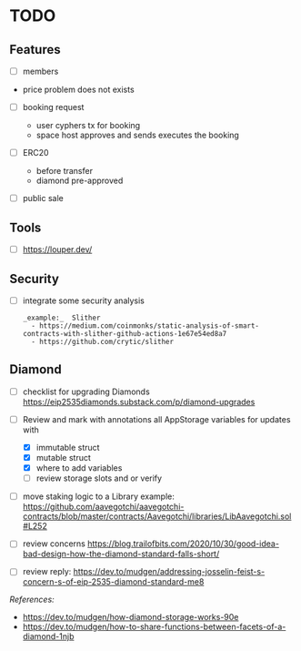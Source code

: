# TODO

## Features

- [ ] members
- price problem does not exists
- [ ] booking request

  - user cyphers tx for booking
  - space host approves and sends executes the booking

- [ ] ERC20

  - before transfer
  - diamond pre-approved

- [ ] public sale

## Tools

- [ ] <https://louper.dev/>

## Security

- [ ] integrate some security analysis

      _example:_  Slither
        - https://medium.com/coinmonks/static-analysis-of-smart-contracts-with-slither-github-actions-1e67e54ed8a7
        - https://github.com/crytic/slither

## Diamond

- [ ] checklist for upgrading Diamonds <https://eip2535diamonds.substack.com/p/diamond-upgrades>

- [ ] Review and mark with annotations all AppStorage variables for updates with

  - [x] immutable struct
  - [x] mutable struct
  - [x] where to add variables
  - [ ] review storage slots and or verify

- [ ] move staking logic to a Library example: <https://github.com/aavegotchi/aavegotchi-contracts/blob/master/contracts/Aavegotchi/libraries/LibAavegotchi.sol#L252>

- [ ] review concerns <https://blog.trailofbits.com/2020/10/30/good-idea-bad-design-how-the-diamond-standard-falls-short/>
- [ ] review reply: <https://dev.to/mudgen/addressing-josselin-feist-s-concern-s-of-eip-2535-diamond-standard-me8>

_References:_

- <https://dev.to/mudgen/how-diamond-storage-works-90e>
- <https://dev.to/mudgen/how-to-share-functions-between-facets-of-a-diamond-1njb>
